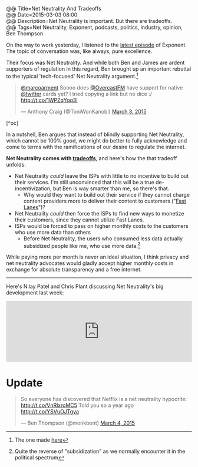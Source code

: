 @@ Title=Net Neutrality And Tradeoffs  
@@ Date=2015-03-03 08:00  
@@ Description=Net Neutrality is important. But there are tradeoffs.  
@@ Tags=Net Neutrality, Exponent, podcasts, politics, industry, opinion, Ben Thompson  

On the way to work yesterday, I listened to the [latest episode][exponent] of Exponent. The topic of conversation was, like always, pure excellence.

Their focus was Net Neutrality. And while both Ben and James are ardent supporters of regulation in this regard, Ben brought up an important rebuttal to the typical 'tech-focused' Net Neutrality argument.[^nna]

<blockquote class="twitter-tweet tw-align-center" lang="en"><p><a href="https://twitter.com/marcoarment">@marcoarment</a> Soooo does <a href="https://twitter.com/OvercastFM">@OvercastFM</a> have support for native <a href="https://twitter.com/twitter">@twitter</a> cards yet? I tried copying a link but no dice :/ <a href="http://t.co/1WPZqYqq3I">http://t.co/1WPZqYqq3I</a></p>&mdash; Anthony Craig (@ToniWonKanobi) <a href="https://twitter.com/ToniWonKanobi/status/572771760392675328">March 3, 2015</a></blockquote> <script async src="//platform.twitter.com/widgets.js" charset="utf-8"></script>[^oc]

In a nutshell, Ben argues that instead of blindly supporting Net Neutrality, which cannot be 100% good, we might do better to fully acknowledge and come to terms with the ramifications of our desire to regulate the internet.

**Net Neutrality comes with [tradeoffs][stratechery]**, and here's how the that tradeoff unfolds:

* Net Neutrality *could* leave the ISPs with little to no incentive to build out their services. I'm still unconvinced that this will be a true de-incentivization, but Ben is way smarter than me, so there's that.
	* Why would they want to build out their service if they cannot charge content providers more to deliver their content to customers ("[Fast Lanes][wikipedia]")?
* Net Neutrality *could* then force the ISPs to find new ways to monetize their customers, since they cannot utilize Fast Lanes. 
* ISPs would be forced to pass on higher monthly costs to the customers who use more data than others
	* Before Net Neutrality, the users who consumed less data actually subsidized people like me, who use more data.[^q] 

While paying more per month is never an ideal situation, I think privacy and net neutrality advocates would gladly accept higher monthly costs in exchange for absolute transparency and a free internet. 

<hr class="small" />

Here's Nilay Patel and Chris Plant discussing Net Neutrality's big development last week:

<iframe width="100%" height="166" scrolling="no" frameborder="no" src="https://w.soundcloud.com/player/?url=https%3A//api.soundcloud.com/tracks/193999672&color=ff5500"></iframe>

# Update

<blockquote class="twitter-tweet tw-align-center" lang="en"><p>So everyone has discovered that Netflix is a net neutrality hypocrite: <a href="http://t.co/VnRlxroMC5">http://t.co/VnRlxroMC5</a>&#10;&#10;Told you so a year ago <a href="http://t.co/YSVuOJTgya">http://t.co/YSVuOJTgya</a></p>&mdash; Ben Thompson (@monkbent) <a href="https://twitter.com/monkbent/status/573141062073520128">March 4, 2015</a></blockquote> <script async src="//platform.twitter.com/widgets.js" charset="utf-8"></script>

[^nna]: The one made [here][theoveranalyzed]
[^oc]: In case the content of the above Tweet is puzzling to you, know this: Overcast *[does][twitter]* have native Twitter card support :)
[^q]: Quite the reverse of "subsidization" as we normally encounter it in the political spectrum

[exponent]: http://exponent.fm/exponent-036-tradeoffs/
[stratechery]: http://stratechery.com/2014/netflix-net-neutrality/
[theoveranalyzed]: http://www.theoveranalyzed.net/2015/2/3/my-take-on-net-neutrality
[twitter]: https://twitter.com/ToniWonKanobi/status/572772049535426560
[wikipedia]: http://en.wikipedia.org/wiki/Net_neutrality_in_the_United_States#FCC_Open_Internet_Order_.282010.29
